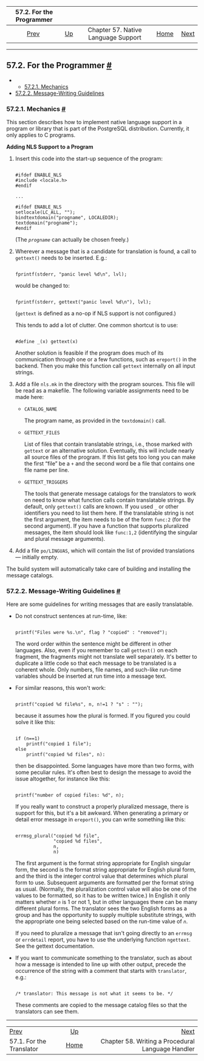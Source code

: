 

|                 57.2. For the Programmer                |                                                      |                                     |                                                       |                                                                             |
| :-----------------------------------------------------: | :--------------------------------------------------- | :---------------------------------: | ----------------------------------------------------: | --------------------------------------------------------------------------: |
| [Prev](nls-translator.html "57.1. For the Translator")  | [Up](nls.html "Chapter 57. Native Language Support") | Chapter 57. Native Language Support | [Home](index.html "PostgreSQL 17devel Documentation") |  [Next](plhandler.html "Chapter 58. Writing a Procedural Language Handler") |

***

## 57.2. For the Programmer [#](#NLS-PROGRAMMER)

  * *   [57.2.1. Mechanics](nls-programmer.html#NLS-MECHANICS)
  * [57.2.2. Message-Writing Guidelines](nls-programmer.html#NLS-GUIDELINES)

### 57.2.1. Mechanics [#](#NLS-MECHANICS)

This section describes how to implement native language support in a program or library that is part of the PostgreSQL distribution. Currently, it only applies to C programs.

**Adding NLS Support to a Program**

1. Insert this code into the start-up sequence of the program:

    ```

    #ifdef ENABLE_NLS
    #include <locale.h>
    #endif

    ...

    #ifdef ENABLE_NLS
    setlocale(LC_ALL, "");
    bindtextdomain("progname", LOCALEDIR);
    textdomain("progname");
    #endif
    ```

    (The *`progname`* can actually be chosen freely.)

2. Wherever a message that is a candidate for translation is found, a call to `gettext()` needs to be inserted. E.g.:

    ```

    fprintf(stderr, "panic level %d\n", lvl);
    ```

    would be changed to:

    ```

    fprintf(stderr, gettext("panic level %d\n"), lvl);
    ```

    (`gettext` is defined as a no-op if NLS support is not configured.)

    This tends to add a lot of clutter. One common shortcut is to use:

    ```

    #define _(x) gettext(x)
    ```

    Another solution is feasible if the program does much of its communication through one or a few functions, such as `ereport()` in the backend. Then you make this function call `gettext` internally on all input strings.

3. Add a file `nls.mk` in the directory with the program sources. This file will be read as a makefile. The following variable assignments need to be made here:

    * `CATALOG_NAME`

        The program name, as provided in the `textdomain()` call.

    * `GETTEXT_FILES`

        List of files that contain translatable strings, i.e., those marked with `gettext` or an alternative solution. Eventually, this will include nearly all source files of the program. If this list gets too long you can make the first “file” be a `+` and the second word be a file that contains one file name per line.

    * `GETTEXT_TRIGGERS`

        The tools that generate message catalogs for the translators to work on need to know what function calls contain translatable strings. By default, only `gettext()` calls are known. If you used `_` or other identifiers you need to list them here. If the translatable string is not the first argument, the item needs to be of the form `func:2` (for the second argument). If you have a function that supports pluralized messages, the item should look like `func:1,2` (identifying the singular and plural message arguments).

4. Add a file `po/LINGUAS`, which will contain the list of provided translations — initially empty.

The build system will automatically take care of building and installing the message catalogs.

### 57.2.2. Message-Writing Guidelines [#](#NLS-GUIDELINES)

Here are some guidelines for writing messages that are easily translatable.

* Do not construct sentences at run-time, like:

    ```

    printf("Files were %s.\n", flag ? "copied" : "removed");
    ```

    The word order within the sentence might be different in other languages. Also, even if you remember to call `gettext()` on each fragment, the fragments might not translate well separately. It's better to duplicate a little code so that each message to be translated is a coherent whole. Only numbers, file names, and such-like run-time variables should be inserted at run time into a message text.

* For similar reasons, this won't work:

    ```

    printf("copied %d file%s", n, n!=1 ? "s" : "");
    ```

    because it assumes how the plural is formed. If you figured you could solve it like this:

    ```

    if (n==1)
        printf("copied 1 file");
    else
        printf("copied %d files", n):
    ```

    then be disappointed. Some languages have more than two forms, with some peculiar rules. It's often best to design the message to avoid the issue altogether, for instance like this:

    ```

    printf("number of copied files: %d", n);
    ```

    If you really want to construct a properly pluralized message, there is support for this, but it's a bit awkward. When generating a primary or detail error message in `ereport()`, you can write something like this:

    ```

    errmsg_plural("copied %d file",
                  "copied %d files",
                  n,
                  n)
    ```

    The first argument is the format string appropriate for English singular form, the second is the format string appropriate for English plural form, and the third is the integer control value that determines which plural form to use. Subsequent arguments are formatted per the format string as usual. (Normally, the pluralization control value will also be one of the values to be formatted, so it has to be written twice.) In English it only matters whether *`n`* is 1 or not 1, but in other languages there can be many different plural forms. The translator sees the two English forms as a group and has the opportunity to supply multiple substitute strings, with the appropriate one being selected based on the run-time value of *`n`*.

    If you need to pluralize a message that isn't going directly to an `errmsg` or `errdetail` report, you have to use the underlying function `ngettext`. See the gettext documentation.

* If you want to communicate something to the translator, such as about how a message is intended to line up with other output, precede the occurrence of the string with a comment that starts with `translator`, e.g.:

    ```

    /* translator: This message is not what it seems to be. */
    ```

    These comments are copied to the message catalog files so that the translators can see them.

***

|                                                         |                                                       |                                                                             |
| :------------------------------------------------------ | :---------------------------------------------------: | --------------------------------------------------------------------------: |
| [Prev](nls-translator.html "57.1. For the Translator")  |  [Up](nls.html "Chapter 57. Native Language Support") |  [Next](plhandler.html "Chapter 58. Writing a Procedural Language Handler") |
| 57.1. For the Translator                                | [Home](index.html "PostgreSQL 17devel Documentation") |                           Chapter 58. Writing a Procedural Language Handler |
